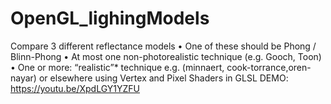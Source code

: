 # OpenGL_lighingModels
Compare 3 different reflectance models
• One of these should be Phong / Blinn-Phong
• At most one non-photorealistic technique (e.g. Gooch, Toon)
• One or more: “realistic”* technique e.g. (minnaert, cook-torrance,oren-nayar) or elsewhere
using Vertex and Pixel Shaders in GLSL
DEMO: https://youtu.be/XpdLGY1YZFU
